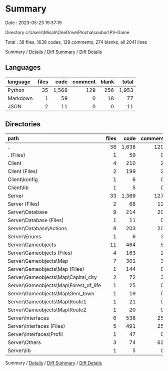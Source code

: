 # Summary

Date : 2023-05-23 19:37:19

Directory c:\\Users\\Misah\\OneDrive\\Plocha\\soubor\\PV-Game

Total : 38 files,  1638 codes, 129 comments, 274 blanks, all 2041 lines

Summary / [Details](details.md) / [Diff Summary](diff.md) / [Diff Details](diff-details.md)

## Languages
| language | files | code | comment | blank | total |
| :--- | ---: | ---: | ---: | ---: | ---: |
| Python | 35 | 1,568 | 129 | 256 | 1,953 |
| Markdown | 1 | 59 | 0 | 18 | 77 |
| JSON | 2 | 11 | 0 | 0 | 11 |

## Directories
| path | files | code | comment | blank | total |
| :--- | ---: | ---: | ---: | ---: | ---: |
| . | 38 | 1,638 | 129 | 274 | 2,041 |
| . (Files) | 1 | 59 | 0 | 18 | 77 |
| Client | 4 | 210 | 2 | 22 | 234 |
| Client (Files) | 2 | 199 | 2 | 21 | 222 |
| Client\\konfig | 1 | 6 | 0 | 0 | 6 |
| Client\\lib | 1 | 5 | 0 | 1 | 6 |
| Server | 33 | 1,369 | 127 | 234 | 1,730 |
| Server (Files) | 2 | 68 | 12 | 11 | 91 |
| Server\\Database | 9 | 214 | 20 | 30 | 264 |
| Server\\Database (Files) | 1 | 11 | 0 | 3 | 14 |
| Server\\Database\\Actions | 8 | 203 | 20 | 27 | 250 |
| Server\\Enums | 1 | 6 | 3 | 2 | 11 |
| Server\\Gameobjects | 11 | 464 | 5 | 85 | 554 |
| Server\\Gameobjects (Files) | 4 | 163 | 2 | 29 | 194 |
| Server\\Gameobjects\\Map | 7 | 301 | 3 | 56 | 360 |
| Server\\Gameobjects\\Map (Files) | 1 | 144 | 0 | 31 | 175 |
| Server\\Gameobjects\\Map\\Capital_city | 2 | 72 | 3 | 15 | 90 |
| Server\\Gameobjects\\Map\\Forest_of_life | 1 | 25 | 0 | 3 | 28 |
| Server\\Gameobjects\\Map\\Gem_town | 1 | 19 | 0 | 2 | 21 |
| Server\\Gameobjects\\Map\\Route1 | 1 | 21 | 0 | 3 | 24 |
| Server\\Gameobjects\\Map\\Route2 | 1 | 20 | 0 | 2 | 22 |
| Server\\Interfaces | 6 | 538 | 25 | 90 | 653 |
| Server\\Interfaces (Files) | 5 | 491 | 25 | 80 | 596 |
| Server\\Interfaces\\Profil | 1 | 47 | 0 | 10 | 57 |
| Server\\Others | 3 | 74 | 62 | 15 | 151 |
| Server\\lib | 1 | 5 | 0 | 1 | 6 |

Summary / [Details](details.md) / [Diff Summary](diff.md) / [Diff Details](diff-details.md)